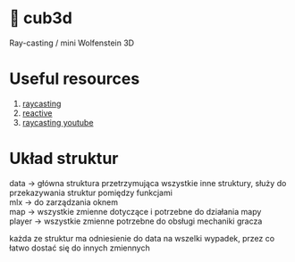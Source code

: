 # 🧊 cub3d
Ray-casting / mini Wolfenstein 3D

# Useful resources

1. [raycasting](https:mediumcom@rtailidouniaraycasting-in-cub3d-42-network-project-a-practical-tutorial-using-vectors-68eeb16b3de2)
2. [reactive](https://reactive.so/post/42-a-comprehensive-guide-to-cub3d/)
3. [raycasting youtube](https://www.youtube.com/watch?v=gYRrGTC7GtA&list=PLCWsH9Tj9oWyDM4W43VMj5yo2PdyYMGst)

# Układ struktur

data -> główna struktura przetrzymująca wszystkie inne struktury, służy do przekazywania struktur pomiędzy funkcjami<br>
mlx -> do zarządzania oknem<br>
map -> wszystkie zmienne dotyczące i potrzebne do działania mapy<br>
player -> wszystkie zmienne potrzebne do obsługi mechaniki gracza<br>

każda ze struktur ma odniesienie do data na wszelki wypadek, przez co łatwo dostać się do innych zmiennych
